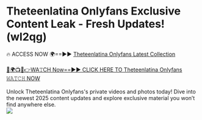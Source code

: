 # Theteenlatina Onlyfans Exclusive Content Leak - Fresh Updates! (wl2qg)

🔥 ACCESS NOW 🌍==►► <a href="https://tinyurl.com/kvy9nzfs" rel="nofollow">Theteenlatina Onlyfans Latest Collection</a>
<br><br>
[🔴🌍📺📱👉WA𝚃CH Now==►► CLICK HERE TO Theteenlatina Onlyfans 𝚆𝙰𝚃𝙲𝙷 NOW](https://tinyurl.com/kvy9nzfs)
<br><br>
Unlock Theteenlatina Onlyfans's private videos and photos today! Dive into the newest 2025 content updates and explore exclusive material you won’t find anywhere else.
<br>
<a href="https://tinyurl.com/kvy9nzfs" rel="nofollow" data-target="animated-image.originalLink"><img src="https://camo.githubusercontent.com/8a4f000d20f83aca3bf7ec5f350d767afa0574a8a352519fd8cfa583a6f93a33/68747470733a2f2f692e696d6775722e636f6d2f644a486b345a712e676966" data-canonical-src="https://i.imgur.com/dJHk4Zq.gif" style="max-width: 100%; display: inline-block;" data-target="animated-image.originalImage"></a>
<br>
